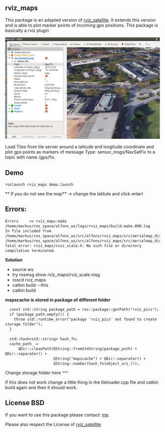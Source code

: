 ## rviz_maps

This package is an adapted version of [rviz_satellite](https://github.com/gareth-cross/rviz_satellite). It extends this version and is able to plot marker points of incoming gps positions. This package is basically a rviz plugin

![demo_pic](https://github.com/CesMak/rviz_maps/blob/master/data/demo.png)

Load Tiles from tile server around a latitude and longitude coordinate and plot gps points as markers of message Type: sensor_msgs/NavSatFix to a topic with name /gps/fix.

## Demo

``` 
roslaunch rviz_maps demo.launch
``` 

** If you do not see the map** -> change the latitute and click enter!

## Errors:

``` 
Errors     << rviz_maps:make /home/markus/ros_space/alfons_ws/logs/rviz_maps/build.make.000.log
In file included from /home/markus/ros_space/alfons_ws/src/alfons/rviz_maps/src/aerialmap_display.cpp:38:0:
/home/markus/ros_space/alfons_ws/src/alfons/rviz_maps/src/aerialmap_display.h:20:53: fatal error: rviz_maps/rviz_scale.h: No such file or directory
compilation terminated.
``` 

**Solution**

* source ws
* try rosmsg show rviz_maps/rviz_scale.msg
* roscd rviz_maps
* catkin build --this
* catkin build

**mapscache is stored in package of different folder**
``` 
  const std::string package_path = ros::package::getPath("rviz_pics");
  if (package_path.empty()) {
    throw std::runtime_error("package 'rviz_pics' not found to create storage folder");
  }

  std::hash<std::string> hash_fn;
  cache_path_ =
      QDir::cleanPath(QString::fromStdString(package_path) + QDir::separator() +
                      QString("mapscache") + QDir::separator() +
                      QString::number(hash_fn(object_uri_)));
``` 

Change storage folder here ^^^

If this does not work change a little thing in the tileloader.cpp file and catkin build again and then it should work.

## License BSD
If you want to use this package please contact: [me](https://simact.de/about_me).

Please also respect the License of [rviz_satellite](https://github.com/gareth-cross/rviz_satellite)